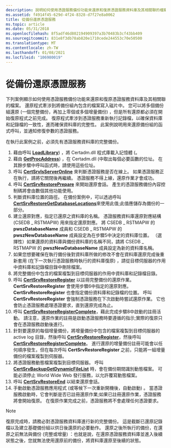 ```yaml
---
description: 說明如何使用憑證服務備份功能來還原和復原憑證服務資料庫及其相關聯的檔案。
ms.assetid: f4914f45-629d-4f24-8328-d7f27e8a0062
title: 從備份還原憑證服務
ms.topic: article
ms.date: 05/31/2018
ms.openlocfilehash: 8f5adf46d802194909397a3b70483b3cf43bb409
ms.sourcegitcommit: 831e8f3db78ab820e1710cede244553c70e50500
ms.translationtype: MT
ms.contentlocale: zh-TW
ms.lasthandoff: 01/08/2021
ms.locfileid: "106980019"
---
```

# <a name="restoring-certificate-services-from-backup"></a>從備份還原憑證服務

下列案例顯示如何使用憑證服務備份功能來還原和復原憑證服務資料庫及其相關聯的檔案。 還原程式牽涉到將備份組內包含的檔案寫入磁片中。 您可以將多個備份組還原 (一個完整備份，再加上零個或多個增量備份) ，但是所有還原都必須在開始復原程式之前完成。 復原程式牽涉到憑證服務重新執行記錄檔，以確保資料庫和記錄檔的一致性，進而確保資料庫的完整性。 此案例說明用來還原備份組的函式呼叫，並通知修復參數的憑證服務。

在執行此案例之前，必須先有憑證服務資料庫的完整備份。

1.  藉由呼叫 [**LoadLibrary**](/windows/win32/api/libloaderapi/nf-libloaderapi-loadlibrarya)) ，將 Certadm.dll 程式庫載入記憶體 (。
2.  藉由 [**GetProcAddress**](/windows/win32/api/libloaderapi/nf-libloaderapi-getprocaddress)) ，在 Certadm.dll (中取出每個必要函數的位址。 在其餘步驟中呼叫函式時，請使用這些位址。
3.  呼叫 [**CertSrvIsServerOnline**](/windows/desktop/api/Certbcli/nf-certbcli-certsrvisserveronlinew) 來判斷憑證服務是否在線上。 如果憑證服務正在執行，請將它關閉後再繼續。 憑證服務不得上線，還原作業才會成功。
4.  呼叫 [**CertSrvRestorePrepare**](/windows/desktop/api/Certbcli/nf-certbcli-certsrvrestorepreparew) 來開始還原會話。 產生的憑證服務備份內容控制碼將會由數個其他功能使用。
5.  判斷資料庫位置的路徑。 在備份案例中，可以透過呼叫 [**CertSrvRestoreGetDatabaseLocations**](/windows/desktop/api/Certbcli/nf-certbcli-certsrvrestoregetdatabaselocationsw)來使用此值;此值應儲存為備份的一部分。
6.  建立還原對應，指定已還原之資料庫的名稱。 憑證服務資料庫還原對應結構 (CSEDB \_ RSTMAPW) 用來指定還原對應。 將 CSEDB \_ RSTMAPW 的 **pwszDatabaseName** 成員和 CSEDB \_ RSTMAPW 的 **pwszNewDatabaseName** 成員設定為在步驟5中決定的資料庫位置。 （選擇性）如果還原的資料庫與備份資料庫的名稱不同，請將 CSEDB \_ RSTMAPW 的 **pwszNewDatabaseName** 成員設定為新的資料庫名稱。
7.  如果您想要確保在執行備份後對資料庫所做的修改不會在資料庫還原完成後重新套用 (在下一次執行憑證服務時執行的資料庫復原) ，請從目標伺服器的作用中資料庫和記錄檔目錄中刪除檔案。
8.  將完整備份中包含的檔案複製到目標伺服器的作用中資料庫和記錄檔目錄。
9.  呼叫 [**CertSrvRestoreRegister**](/windows/desktop/api/Certbcli/nf-certbcli-certsrvrestoreregisterw) 以註冊完整備份的還原作業。 **CertSrvRestoreRegister** 會使用步驟6中指定的還原對應。 **CertSrvRestoreRegister** 也會指定備份資料庫和記錄檔的位置。 呼叫 **CertSrvRestoreRegister** 會強制憑證服務在下次啟動時嘗試還原作業。 它也會防止憑證服務處理憑證要求，直到還原完成為止。
10. 呼叫 [**CertSrvRestoreRegisterComplete**](/windows/desktop/api/Certbcli/nf-certbcli-certsrvrestoreregistercomplete)，藉此完成步驟8中啟動的註冊活動。 請注意，還原作業的註冊是啟動憑證服務時要遵循的指示;實際的復原只會在憑證服務啟動後進行。
11. 針對要還原的每個增量備份，將增量備份中包含的檔案複製到目標伺服器的 active log 目錄，然後呼叫 [**CertSrvRestoreRegister**](/windows/desktop/api/Certbcli/nf-certbcli-certsrvrestoreregisterw)，然後呼叫 [**CertSrvRestoreRegisterComplete**](/windows/desktop/api/Certbcli/nf-certbcli-certsrvrestoreregistercomplete)。 進行還原的增量備份註冊可能會以任何順序發生，但在每次呼叫 **CertSrvRestoreRegister** 之前，只能將一組增量備份的檔案複製到伺服器。
12. 將憑證服務動態檔案複製到目標伺服器。 呼叫 [**CertSrvBackupGetDynamicFileList**](/windows/desktop/api/Certbcli/nf-certbcli-certsrvbackupgetdynamicfilelistw) 時，會在備份期間識別動態檔案。 可能必須停止 World Wide Web 發行服務，以允許覆寫動態檔案。
13. 呼叫 [**CertSrvRestoreEnd**](/windows/desktop/api/Certbcli/nf-certbcli-certsrvrestoreend) 以結束還原會話。
14. 手動啟動憑證服務應用程式 (或等候下一次重新開機後，自動啟動) 。 當憑證服務啟動時，它會判斷是否已註冊還原作業;如果已註冊還原作業，憑證服務將會開始復原。 在復原作業完成之前，憑證服務將不會處理任何憑證要求。

> [!Note]  
> 復原完成時，請務必對憑證服務資料庫進行新的完整備份。 這是截斷已還原記錄檔以及建立基礎備份組以供日後還原的必要動作。 還原之後所執行的備份，在還原之前無法與備份 (完整或增量) ：也就是說，在還原憑證服務資料庫並進入後續狀態之後，您就無法使用還原前的備份，將資料庫還原至後續的狀態。

 

 

 

